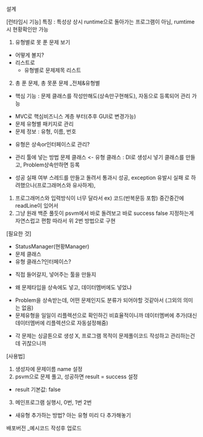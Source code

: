 설계

[런타임시 기능]
특징 : 특성상 상시 runtime으로 돌아가는 프로그램이 아님, rumtime시 현황확인만 가능

1. 유형별로 못 푼 문제 보기
- 어떻게 볼지?
- 리스트로
    - 유형별로 문제제목 리스트

2. 총 푼 문제, 총 못푼 문제 _전체&유형별

* 핵심 기능 : 문제 클래스를 작성만해도(상속만구현해도), 자동으로 등록되어 관리 가능

- MVC로 핵심비즈니스 계층 부터(추후 GUI로 변경가능)
- 문제 유형별 패키지로 관리
- 문제 정보 : 유형, 이름, 번호
* 유형은 상속or인터페이스로 관리?
- 관리 툴에 넣는 방법
  문제 클래스 <- 유형 클래스 : DI로 생성시 넣기
  클래스를 만들고, Problem상속만하면 등록
* 성공 실패 여부
  스레드를 만들고 돌려서 통과시 성공, exception 유발시 실패
  로 하려했으나(프로그래머스와 유사하게),
1. 프로그래머스와 입력방식이 너무 달라서
   ex) 코드(반복문등 포함) 중간중간에 readLine이 있어서
2. 그냥 원래 백준 풀듯이 psvm에서 바로 돌려보고 바로 success false 지정하는게 자연스럽고 편함
   따라서 위 2번 방법으로 구현


[필요한 것]
- StatusManager(현황Manager)
- 문제 클래스
- 유형 클래스?인터페이스?
* 직접 들어갈지, 넣어주는 툴을 만들지

* 왜 문제타입을 상속에도 넣고, 데이터멤버에도 넣었냐
- Problem을 상속받는데, 어떤 문제인지도 분류가 되어야할 것같아서 (그외의 의미는 없음)
- 문제유형을 일일이 리플렉션으로 확인하긴 비효율적이니까 데이터멤버에 추가(대신 데이터멤버에 리플렉션으로 자동설정해줌)

* 각 문제는 싱글톤으로 생성 X, 프로그램 목적이 문제풀이코드 작성하고 관리하는건데 귀찮으니까


[사용법]
1. 생성자에 문제이름 name 설정
2. psvm으로 문제 풀고, 성공하면 result = success 설정
* result 기본값: false
3. 메인프로그램 실행시, 0번, 1번 2번
* 새유형 추가하는 방법? 아는 유형 미리 다 추가해놓기

배포버전 _예시코드 작성후 업로드